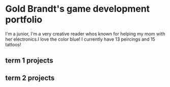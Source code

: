 # Gold Brandt's game development portfolio 
I'm a junior, I'm a very creative reader whos known for helping my mom with her electronics.I love the color blue! I currently have 13 peircings and 15 tattoos! 
## term 1 projects

## term 2 projects 

